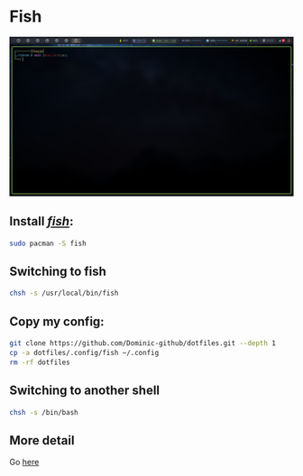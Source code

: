 # Fish

![fish](./fish.png)

## Install [_fish_](https://github.com/fish-shell/fish-shell):

```bash
sudo pacman -S fish
```

## Switching to fish

```bash
chsh -s /usr/local/bin/fish
```

## Copy my config:

```bash
git clone https://github.com/Dominic-github/dotfiles.git --depth 1
cp -a dotfiles/.config/fish ~/.config
rm -rf dotfiles
```

## Switching to another shell

```bash
chsh -s /bin/bash
```

## More detail

Go [here](https://fishshell.com/)
